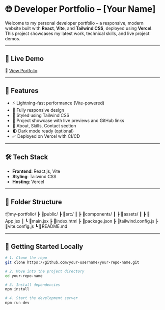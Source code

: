 # 🌐 Developer Portfolio – [Your Name]

Welcome to my personal developer portfolio – a responsive, modern website built with **React**, **Vite**, and **Tailwind CSS**, deployed using **Vercel**. This project showcases my latest work, technical skills, and live project demos.

---

## 🚀 Live Demo

🔗 [View Portfolio](https://harshit-portfolio-website-wq6v.vercel.app/)

---

## 📌 Features

- ⚡️ Lightning-fast performance (Vite-powered)
- 📱 Fully responsive design
- 🎨 Styled using Tailwind CSS
- 🧠 Project showcase with live previews and GitHub links
- 💬 About, Skills, Contact section
- 🌓 Dark mode ready (optional)
- ✅ Deployed on Vercel with CI/CD

---

## 🛠 Tech Stack

- **Frontend**: React.js, Vite
- **Styling**: Tailwind CSS
- **Hosting**: Vercel

---
## 📂 Folder Structure
📦my-portfolio/
┣ 📁public/
┣ 📁src/
┃ ┣ 📁components/
┃ ┣ 📁assets/
┃ ┣ 📄App.jsx
┃ ┗ 📄main.jsx
┣ 📄index.html
┣ 📄package.json
┣ 📄tailwind.config.js
┣ 📄vite.config.js
┗ 📄README.md


---

## 🚀 Getting Started Locally

```bash
# 1. Clone the repo
git clone https://github.com/your-username/your-repo-name.git

# 2. Move into the project directory
cd your-repo-name

# 3. Install dependencies
npm install

# 4. Start the development server
npm run dev


